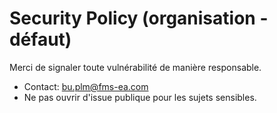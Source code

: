 # Security Policy (organisation - défaut)

Merci de signaler toute vulnérabilité de manière responsable.
- Contact: bu.plm@fms-ea.com
- Ne pas ouvrir d'issue publique pour les sujets sensibles.
